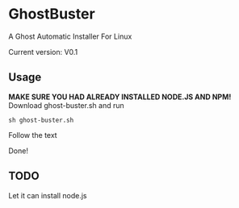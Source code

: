 GhostBuster
===========

A Ghost Automatic Installer For Linux

Current version: V0.1

Usage
-----------
**MAKE SURE YOU HAD ALREADY INSTALLED NODE.JS AND NPM!**  
Download ghost-buster.sh and run

    sh ghost-buster.sh

Follow the text

Done!

TODO
-----------
Let it can install node.js